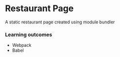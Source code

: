 # Restaurant Page

A static restaurant page created using module bundler

### Learning outcomes

- Webpack
- Babel

